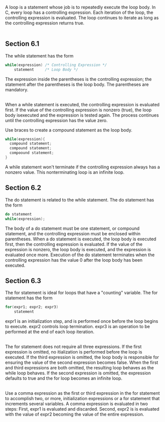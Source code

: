 A loop is a statement whose job is to repeatedly execute the loop body.  In C, every loop has a controlling expression.  Each iteration of the loop, the controlling expression is evaluated.  The loop continues to iterate as long as the controlling expression returns true.
<br /><br />

## Section 6.1

The while statement has the form

```C
while(expression) /* Controlling Expression */
    statement     /* Loop Body */
```

The expression inside the parentheses is the controlling expression; the statement after the parentheses is the loop body.  The parentheses are mandatory.
<br /><br />

When a while statement is executed, the controlling expression is evaluated first.  If the value of the controlling expression is nonzero (true), the loop body isexecuted and the expression is tested again.  The process continues until the controlling expression has the value zero.

Use braces to create a compound statement as the loop body.
```C
while(expression){
  compound statement;
  compound statement;
  compoound statement;
}
```

A while statement won't terminate if the controlling expression always has a nonzero value.  This nonterminating loop is an infinite loop.

## Section 6.2

The do statement is related to the while statement.  The do statement has the form

```C
do statement
while(expression);
```

The body of a do statement must be one statement, or compound statement, and the controlling expression must be enclosed within parentheses.  When a do statement is executed, the loop body is executed first, then the controlling expression is evaluated.  If the value of the expression is nonzero, the loop body is executed, and the expression is evaluated once more.  Execution of the do statement terminates when the controlling expression has the value 0 after the loop body has been executed.


## Section 6.3

The for statement is ideal for loops that have a "counting" variable.  The for statement has the form

```C
for(expr1; expr2; expr3)
    statement
```

expr1 is an initialization step, and is performed once before the loop begins to execute.  expr2 controls loop termination.  expr3 is an operation to be performed at the end of each loop iteration.
<br /><br />

The for statement does not require all three expressions.  If the first expression is omitted, no itialization is performed before the loop is executed.  If the third expression is omitted, the loop body is responsible for ensuring the value of the second expression becomes false.  When the first and third expressions are both omitted, the resulting loop behaves as the while loop behaves.  If the second expression is omitted, the expression defaults to true and the for loop becomes an infinite loop.
<br /><br />

Use a comma expression as the first or third expression in the for statement to accomplish two, or more, initialization expressions or a for statement that increments several variables.  A comma expression is evaluated in two steps: First, expr1 is evaluated and discarded.  Second, expr2 is is evaluated with the value of expr2 becoming the value of the entire expression.

